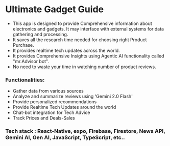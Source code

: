 # Ultimate Gadget Guide

- This app is designed to provide Comprehensive information about electronics and gadgets. It may interface with external systems for data gathering and processing.
- It saves all the research time needed for choosing right Product Purchase.
- It provides realtime tech updates across the world.
- It provides Comprehensive Insights using Agentic AI functionality called "mr.Advisor bot".
- No need to waste your time in watching number of product reviews.
  
### Functionalities:
 - Gather data from various sources
 - Analyze and summarize reviews using 'Gemini 2.0 Flash'
 - Provide personalized recommendations
 - Provide Realtime Tech Updates around the world
 - Chat-bot integration for Tech Advice
 - Track Prices and Deals-Sales

### Tech stack : React-Native, expo, Firebase, Firestore, News API, Gemini AI, Gen AI, JavaScript, TypeScript, etc..
